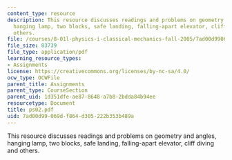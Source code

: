 ```yaml
---
content_type: resource
description: This resource discusses readings and problems on geometry and angles,
  hanging lamp, two blocks, safe landing, falling-apart elevator, cliff diving and
  others.
file: /courses/8-01l-physics-i-classical-mechanics-fall-2005/7ad00d99069df864d305222b353b489a_ps02.pdf
file_size: 83739
file_type: application/pdf
learning_resource_types:
- Assignments
license: https://creativecommons.org/licenses/by-nc-sa/4.0/
ocw_type: OCWFile
parent_title: Assignments
parent_type: CourseSection
parent_uid: 1d351dfe-ae87-8648-a7b8-2bdda84b94ee
resourcetype: Document
title: ps02.pdf
uid: 7ad00d99-069d-f864-d305-222b353b489a
---
```

This resource discusses readings and problems on geometry and angles, hanging lamp, two blocks, safe landing, falling-apart elevator, cliff diving and others.
